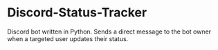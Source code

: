 # Discord-Status-Tracker
Discord bot written in Python. Sends a direct message to the bot owner when a targeted user updates their status.
